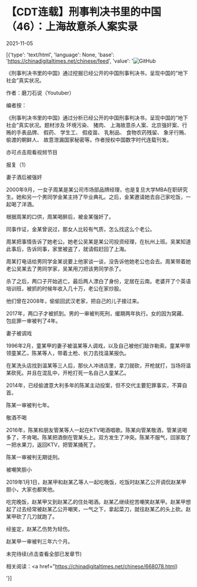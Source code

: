# 【CDT连载】刑事判决书里的中国（46）：上海故意杀人案实录

2021-11-05

[{'type': 'text/html', 'language': None, 'base': 'https://chinadigitaltimes.net/chinese/feed', 'value': '![GitHub](https://chinadigitaltimes.net/chinese/files/2021/09/刑事判决书里的中国-791x1024.jpg)



《刑事判决书里的中国》通过挖掘已经公开的中国刑事判决书，呈现中国的“地下社会”真实状况。 

作者：磨刀石说（Youtuber）



编者按：

《刑事判决书里的中国》通过分析已经公开的中国刑事判决书，呈现中国的“地下社会”真实状况。题材涉及 环境污染、 猪肉、 上海故意杀人案、北京强奸案、行贿的手表品牌、 假药、 学生工、 假疫苗、 乳制品、 食物农药残留、 象牙行贿、 偷渡的朝鲜人、 故意泄漏国家秘密等。作者授权中国数字时代连载刊发。

亦可点击观看视频节目





报复（1）

妻子酒后被强奸

2000年9月，一女子周某是某公司市场部品牌经理，也是复旦大学MBA在职研究生。她和另一个男同学金某主持了毕业典礼。之后，金某邀请她去自己家吃饭，一起喝了洋酒。

根据周某的口供，周某喝醉后，被金某强奸了。

同事作证，金某曾说过，那女人比较有气质，怎么找这么个老公。

周某把事情告诉了她老公。她老公吴某是某公司投资经理，在杭州上班。吴某知道此事后，告诉同事，家里被盗了，就请假赶回了上海。

周某打电话给男同学金某说要上他家谈一谈，没告诉他她老公也会去。周某带着她老公吴某去了男同学家，吴某用刀把该男同学杀了。

杀了之后，两口子开始逃亡。最后两人漂白了身份，定居在云南。老婆开了个英语培训班，被抓的时候年收入几十万，老公在家炒股。

他们曾在2008年，偷偷回武汉老家，把自己的儿子接过来。

2017年，两口子才被抓到。男的一审被判死刑，缓期两年执行。女的因为窝藏、包庇罪一审被判了4年。

妻子被调戏

1996年2月，童某甲的妻子被温某等人调戏，以及自己被他们敲诈勒索。童某甲带领童某乙，陈某等人，带着土枪、长刀去找温某报仇。

在某洗头店找到温某等三人后，那伙人冲进店里，拿刀就砍，开枪就打，当场将温某砍死。并且在混乱中，开枪打死一名自己人童某乙。

2014年，已经偷渡意大利多年的陈某主动投案，但不交代主要犯罪事实，不算自首。

陈某一审被判七年。

敬酒不喝

2016年，陈某和朋友管某等人一起在KTV喝酒唱歌。陈某向管某敬酒，管某说喝多了，不肯喝。陈某把酒倒在管某头上。双方发生了冲突。陈某不服气，回家取了一把水果刀，返回KTV，把管某捅死了。

陈某一审被判无期徒刑。

被嘲笑胆小

2019年1月1日，赵某甲和赵某乙等人一起吃晚饭，吃饭时赵某乙公开调侃赵某甲胆小，大家也都笑他。

吃完晚饭，赵某甲又到赵某乙的住处喝酒。赵某乙继续挖苦嘲笑赵某甲。赵某甲想起了过去经常被赵某乙公开嘲笑，一气之下，拿起菜刀，就往赵某乙的头上砍。赵某甲砍了几刀就跑了。

经鉴定，赵某乙伤势为轻伤。

赵某甲一审被判三年六个月。

未完待续(点击查看全部已发章节)



相关阅读：<a href="https://chinadigitaltimes.net/chinese/668078.html)

'}]